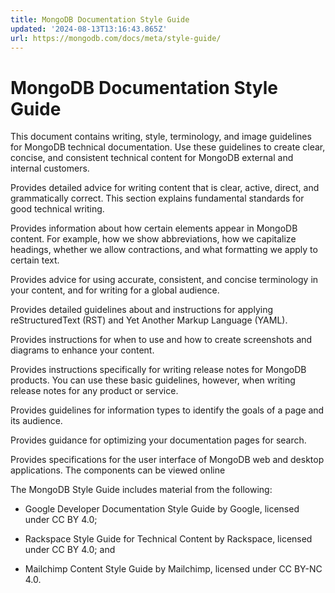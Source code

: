 ```yaml
---
title: MongoDB Documentation Style Guide
updated: '2024-08-13T13:16:43.865Z'
url: https://mongodb.com/docs/meta/style-guide/
---
```


# MongoDB Documentation Style Guide

This document contains writing, style, terminology, and image guidelines for MongoDB technical documentation. Use these guidelines to create clear, concise, and consistent technical content for MongoDB external and internal customers.

Provides detailed advice for writing content that is clear, active, direct, and grammatically correct. This section explains fundamental standards for good technical writing.

Provides information about how certain elements appear in MongoDB content. For example, how we show abbreviations, how we capitalize headings, whether we allow contractions, and what formatting we apply to certain text.

Provides advice for using accurate, consistent, and concise terminology in your content, and for writing for a global audience.

Provides detailed guidelines about and instructions for applying reStructuredText (RST) and Yet Another Markup Language (YAML).

Provides instructions for when to use and how to create screenshots and diagrams to enhance your content.

Provides instructions specifically for writing release notes for MongoDB products. You can use these basic guidelines, however, when writing release notes for any product or service.

Provides guidelines for information types to identify the goals of a page and its audience.

Provides guidance for optimizing your documentation pages for search.

Provides specifications for the user interface of MongoDB web and desktop applications. The components can be viewed online

The MongoDB Style Guide includes material from the following:

- Google Developer Documentation Style Guide by Google, licensed under CC BY 4.0;

- Rackspace Style Guide for Technical Content by Rackspace, licensed under CC BY 4.0; and

- Mailchimp Content Style Guide by Mailchimp, licensed under CC BY-NC 4.0.